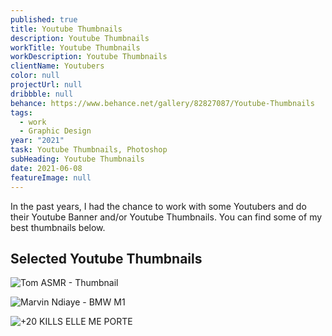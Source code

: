 ```yaml
---
published: true
title: Youtube Thumbnails
description: Youtube Thumbnails
workTitle: Youtube Thumbnails
workDescription: Youtube Thumbnails
clientName: Youtubers
color: null
projectUrl: null
dribbble: null
behance: https://www.behance.net/gallery/82827087/Youtube-Thumbnails
tags:
  - work
  - Graphic Design
year: "2021"
task: Youtube Thumbnails, Photoshop
subHeading: Youtube Thumbnails
date: 2021-06-08
featureImage: null
---
```

In the past years, I had the chance to work with some Youtubers and do their Youtube Banner and/or Youtube Thumbnails. You can find some of my best thumbnails below.

## Selected Youtube Thumbnails

![Tom ASMR - Thumbnail](https://res.cloudinary.com/haroldao/image/upload/f_auto,q_auto/v1623183731/FastASMR_wldejt.webp "Tom ASMR - Fastest ASMR")

![Marvin Ndiaye - BMW M1](https://res.cloudinary.com/haroldao/image/upload/f_auto,q_auto/v1623184102/BMW_22ans_dzdbcl.webp "Marvin Ndiaye - BMW M1")

![+20 KILLS ELLE ME PORTE](https://res.cloudinary.com/haroldao/image/upload/f_auto,q_auto/v1623184215/Hydra---ARELIANN-ME-PORTE-POUR-LA-_20-KILLS-SUR-FORTNITE-__gjitqf.webp "+20 KILLS ELLE ME PORTE - Hydra")